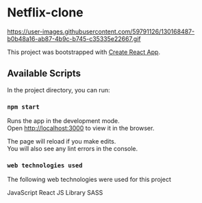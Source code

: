 # Netflix-clone

https://user-images.githubusercontent.com/59791126/130168487-b0b48a16-ab87-4b9c-b745-c35335e22667.gif

This project was bootstrapped with [Create React App](https://github.com/facebook/create-react-app).

## Available Scripts

In the project directory, you can run:

### `npm start`

Runs the app in the development mode.\
Open [http://localhost:3000](http://localhost:3000) to view it in the browser.

The page will reload if you make edits.\
You will also see any lint errors in the console.

### `web technologies used`
The following web technologies were used for this project

JavaScript
React JS Library
SASS




